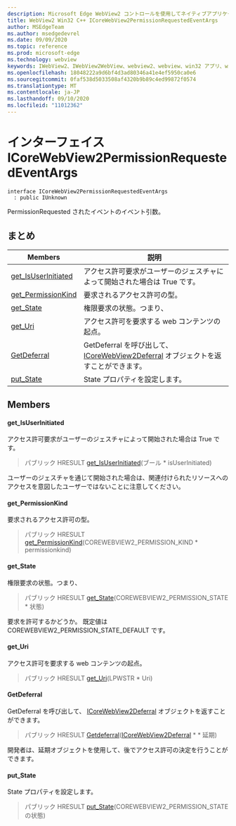 ```yaml
---
description: Microsoft Edge WebView2 コントロールを使用してネイティブアプリケーションに web 技術 (HTML、CSS、JavaScript) を埋め込む
title: WebView2 Win32 C++ ICoreWebView2PermissionRequestedEventArgs
author: MSEdgeTeam
ms.author: msedgedevrel
ms.date: 09/09/2020
ms.topic: reference
ms.prod: microsoft-edge
ms.technology: webview
keywords: IWebView2、IWebView2WebView、webview2、webview、win32 アプリ、win32、edge、ICoreWebView2、ICoreWebView2Controller、browser control、edge html、ICoreWebView2PermissionRequestedEventArgs
ms.openlocfilehash: 18048222a9d6bf4d3ad80346a41e4ef5950ca0e6
ms.sourcegitcommit: 0faf538d5033508af4320b9b89c4ed99872f0574
ms.translationtype: MT
ms.contentlocale: ja-JP
ms.lasthandoff: 09/10/2020
ms.locfileid: "11012362"
---
```

# インターフェイス ICoreWebView2PermissionRequestedEventArgs 

```
interface ICoreWebView2PermissionRequestedEventArgs
  : public IUnknown
```

PermissionRequested されたイベントのイベント引数。

## まとめ

 Members                        | 説明
--------------------------------|---------------------------------------------
[get_IsUserInitiated](#get_isuserinitiated) | アクセス許可要求がユーザーのジェスチャによって開始された場合は True です。
[get_PermissionKind](#get_permissionkind) | 要求されるアクセス許可の型。
[get_State](#get_state) | 権限要求の状態。つまり、
[get_Uri](#get_uri) | アクセス許可を要求する web コンテンツの起点。
[GetDeferral](#getdeferral) | GetDeferral を呼び出して、 [ICoreWebView2Deferral](icorewebview2deferral.md) オブジェクトを返すことができます。
[put_State](#put_state) | State プロパティを設定します。

## Members

#### get_IsUserInitiated 

アクセス許可要求がユーザーのジェスチャによって開始された場合は True です。

> パブリック HRESULT [get_IsUserInitiated](#get_isuserinitiated)(ブール * isUserInitiated)

ユーザーのジェスチャを通じて開始された場合は、関連付けられたリソースへのアクセスを意図したユーザーではないことに注意してください。

#### get_PermissionKind 

要求されるアクセス許可の型。

> パブリック HRESULT [get_PermissionKind](#get_permissionkind)(COREWEBVIEW2_PERMISSION_KIND * permissionkind)

#### get_State 

権限要求の状態。つまり、

> パブリック HRESULT [get_State](#get_state)(COREWEBVIEW2_PERMISSION_STATE * 状態)

要求を許可するかどうか。 既定値は COREWEBVIEW2_PERMISSION_STATE_DEFAULT です。

#### get_Uri 

アクセス許可を要求する web コンテンツの起点。

> パブリック HRESULT [get_Uri](#get_uri)(LPWSTR * Uri)

#### GetDeferral 

GetDeferral を呼び出して、 [ICoreWebView2Deferral](icorewebview2deferral.md) オブジェクトを返すことができます。

> パブリック HRESULT [Getdeferral](#getdeferral)([ICoreWebView2Deferral](icorewebview2deferral.md) * * 延期)

開発者は、延期オブジェクトを使用して、後でアクセス許可の決定を行うことができます。

#### put_State 

State プロパティを設定します。

> パブリック HRESULT [put_State](#put_state)(COREWEBVIEW2_PERMISSION_STATE の状態)

